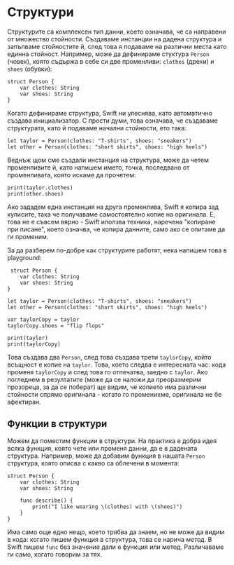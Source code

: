 # Структури

Структурите са комплексен тип данни, което означава, че са направени от множество стойности. Създаваме инстанции на дадена структура и запълваме стойностите й, след това я подаваме на различни места като единна стойност. Например, може да дефинираме стуктура `Person` (човек), която съдържа в себе си две променливи: `clothes` (дрехи) и `shoes` (обувки):

    struct Person {
        var clothes: String
        var shoes: String
    }

Когато дефинираме структура, Swift ни улеснява, като автоматично създава инициализатор. С прости думи, това означава, че създаваме структурата, като й подаваме начални стойности, ето така:

    let taylor = Person(clothes: "T-shirts", shoes: "sneakers")
    let other = Person(clothes: "short skirts", shoes: "high heels")

Веднъж щом сме създали инстанция на структура, може да четем променливите й, като напишем името, точка, последвано от променливата, която искаме да прочетем:

    print(taylor.clothes)
    print(other.shoes)
    
Ако зададем една инстанция на друга променлива, Swift я копира зад кулисите, така че получаваме самостоятелно копие на оригинала. Е, това не е съвсем вярно - Swift иползва техника, наречена "копиране при писане", което означва, че копира данните, само ако се опитаме да ги променим. 

За да разберем по-добре как структурите работят, нека напишем това в playground: 

     struct Person {
        var clothes: String
        var shoes: String
    }

    let taylor = Person(clothes: "T-shirts", shoes: "sneakers")
    let other = Person(clothes: "short skirts", shoes: "high heels")

    var taylorCopy = taylor
    taylorCopy.shoes = "flip flops"

    print(taylor)
    print(taylorCopy)   

Това създава два `Person`, след това създава трети `taylorCopy`, който всъщност е копие на `taylor`. Това, което следва е интересната час: кода променя `taylorCopy` и след това го отпечатва, заедно с `taylor`. Ако погледнем в резултатите (може да се наложи да преоразмерим прозореца, за да се поберат) ще видим, че копието има различни стойности спрямо оригинала - когато го променихме, оригинала не бе афектиран. 

## Функции в структури 

Можем да поместим функции в структури. На практика е добра идея всяка функция, която чете или променя данни, да е в дадената структура. Например, може да добавим функция в нашата `Person` структура, която описва с какво са облечени в момента: 

    struct Person {
        var clothes: String
        var shoes: String
        
        func describe() {
            print("I like wearing \(clothes) with \(shoes)")
        }
    }

Има само още едно нещо, което трябва да знаем, но не може да видим в кода: когато пишем функция в структура, това се нарича *метод*. В Swift пишем `func` без значение дали е функция или метод. Различаваме ги само, когато говорим за тях.